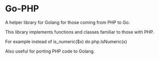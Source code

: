 # Go-PHP

A helper library for Golang for those coming from PHP to Go.

This library implements functions and classes familiar to those with PHP.

For example instead of is_numeric($x) do php.IsNumeric(x)

Also useful for porting PHP code to Golang.
